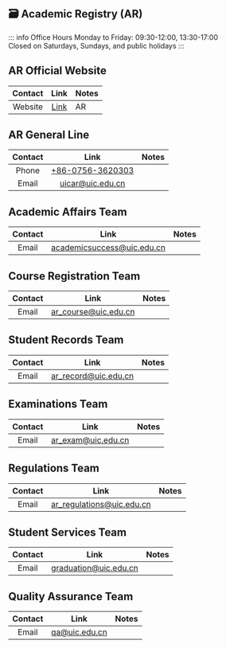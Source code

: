## 🗃️ Academic Registry (AR)

::: info Office Hours
Monday to Friday: 09:30-12:00, 13:30-17:00  
Closed on Saturdays, Sundays, and public holidays
:::

## AR Official Website
| Contact | Link | Notes |
| :---: | :---: | --- |
| Website | [Link](https://ar.uic.edu.cn/) | AR |

## AR General Line
| Contact | Link | Notes |
| :---: | :---: | --- |
| Phone | [+86-0756-3620303](tel:+867563620303) | |
| Email | [uicar@uic.edu.cn](mailto:uicar@uic.edu.cn) | |

## Academic Affairs Team
| Contact | Link | Notes |
| :---: | :---: | --- |
| Email | [academicsuccess@uic.edu.cn](mailto:academicsuccess@uic.edu.cn) | |

## Course Registration Team
| Contact | Link | Notes |
| :---: | :---: | --- |
| Email | [ar_course@uic.edu.cn](mailto:ar_course@uic.edu.cn) | |

## Student Records Team
| Contact | Link | Notes |
| :---: | :---: | --- |
| Email | [ar_record@uic.edu.cn](mailto:ar_record@uic.edu.cn) | |

## Examinations Team
| Contact | Link | Notes |
| :---: | :---: | --- |
| Email | [ar_exam@uic.edu.cn](mailto:ar_exam@uic.edu.cn) | |

## Regulations Team
| Contact | Link | Notes |
| :---: | :---: | --- |
| Email | [ar_regulations@uic.edu.cn](mailto:ar_regulations@uic.edu.cn) | |

## Student Services Team
| Contact | Link | Notes |
| :---: | :---: | --- |
| Email | [graduation@uic.edu.cn](mailto:graduation@uic.edu.cn) | |

## Quality Assurance Team
| Contact | Link | Notes |
| :---: | :---: | --- |
| Email | [qa@uic.edu.cn](mailto:qa@uic.edu.cn) | |
